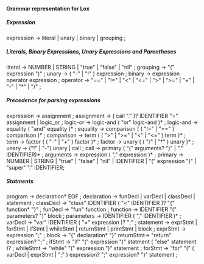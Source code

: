 #### Grammar representation for Lox
##### Expression
expression  -> literal
	    | unary
	    | binary
	    | grouping ;

##### Literals, Binary Expressions, Unary Expressions and Parentheses
literal	    -> NUMBER | STRING | "true" | "false" | "nil" ;
grouping    -> "(" expression ")" ;
unary	    -> ( "-" | "!" ) expression ;
binary	    -> expression operator expression ;
operator    -> "==" | "!=" | "<" | "<=" | ">" | ">="
	    | "+"  | "-"  | "*" | "/" ;

##### Precedence for parsing expressions
expression  -> assignment ;
assignment  -> ( call "." )? IDENTIFIER "=" assignment
	     | logic_or ;
logic-or    -> logic-and ( "or" logic-and )\* ;
logic-and   -> equality ( "and" equality )\* ;
equality    -> comparison ( ( "!=" | "==" ) comparison )\* ;
comparison  -> term ( ( ">" | ">=" | "<" | "<=" ) term )\* ;
term	    -> factor ( ( "-" | "+" ) factor )\* ;
factor	    -> unary ( ( "/" | "\*" ) unary )\* ;
unary	    -> ("!" | "-") unary | call ;
call			-> primary ( "(" arguments? ")" | "." IDENTIFIER)\* ;
arguments	-> expression ( "," expression )\* ;
primary	    -> NUMBER | STRING | "true" | "false" | "nil" | IDENTIFIER
	     | "(" expression ")" | "super" "." IDENTIFIER;

##### Statments
program	    -> declaration\* EOF ;
declaration -> funDecl
						   | varDecl
							 | classDecl
               | statement ;
classDecl		-> "class" IDENTIFIER ( "<" IDENTIFIER )? "{" function\* "}" ;
funDecl			-> "fun" function ;
function 		-> IDENTIFIER "(" parameters? ")" block ;
parameters	-> IDENTIFIER ( "," IDENTIFIER )\* ;
varDecl     -> "var" IDENTIFIER ( "=" expression )? ";" ;
statement   -> exprStmt
	       | forStmt
	       | ifStmt
	       | whileStmt
				 | returnStmt
         | printStmt
	       | block ;
exprStmt		-> expression ";" ;
block	    -> "{" declaration\* "}"
returnStmt-> "return" expression? ";" ;
ifStmt	    -> "if" "(" expression ")" statment
		( "else" statement )? ;
whileStmt   -> "while" "(" expression ")" statement ;
forStmt	    -> "for" "(" ( varDecl | exprStmt | ";" )
		expression? ";"
		expression? ")" statement ;
